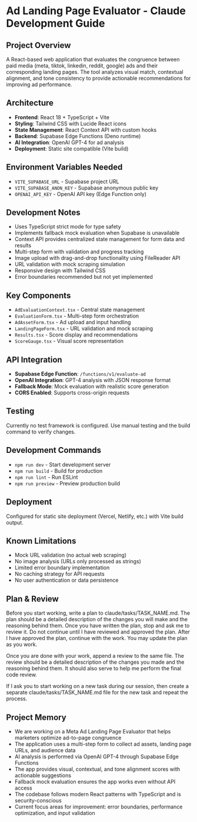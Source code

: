 # Ad Landing Page Evaluator - Claude Development Guide

## Project Overview
A React-based web application that evaluates the congruence between paid media (meta, tiktok, linkedin, reddit, google) ads and their corresponding landing pages. The tool analyzes visual match, contextual alignment, and tone consistency to provide actionable recommendations for improving ad performance.

## Architecture
- **Frontend**: React 18 + TypeScript + Vite
- **Styling**: Tailwind CSS with Lucide React icons
- **State Management**: React Context API with custom hooks
- **Backend**: Supabase Edge Functions (Deno runtime)
- **AI Integration**: OpenAI GPT-4 for ad analysis
- **Deployment**: Static site compatible (Vite build)

## Environment Variables Needed
- `VITE_SUPABASE_URL` - Supabase project URL
- `VITE_SUPABASE_ANON_KEY` - Supabase anonymous public key
- `OPENAI_API_KEY` - OpenAI API key (Edge Function only)

## Development Notes
- Uses TypeScript strict mode for type safety
- Implements fallback mock evaluation when Supabase is unavailable
- Context API provides centralized state management for form data and results
- Multi-step form with validation and progress tracking
- Image upload with drag-and-drop functionality using FileReader API
- URL validation with mock scraping simulation
- Responsive design with Tailwind CSS
- Error boundaries recommended but not yet implemented

## Key Components
- `AdEvaluationContext.tsx` - Central state management
- `EvaluationForm.tsx` - Multi-step form orchestration
- `AdAssetForm.tsx` - Ad upload and input handling
- `LandingPageForm.tsx` - URL validation and mock scraping
- `Results.tsx` - Score display and recommendations
- `ScoreGauge.tsx` - Visual score representation

## API Integration
- **Supabase Edge Function**: `/functions/v1/evaluate-ad`
- **OpenAI Integration**: GPT-4 analysis with JSON response format
- **Fallback Mode**: Mock evaluation with realistic score generation
- **CORS Enabled**: Supports cross-origin requests

## Testing
Currently no test framework is configured. Use manual testing and the build command to verify changes.

## Development Commands
- `npm run dev` - Start development server
- `npm run build` - Build for production
- `npm run lint` - Run ESLint
- `npm run preview` - Preview production build

## Deployment
Configured for static site deployment (Vercel, Netlify, etc.) with Vite build output.

## Known Limitations
- Mock URL validation (no actual web scraping)
- No image analysis (URLs only processed as strings)
- Limited error boundary implementation
- No caching strategy for API requests
- No user authentication or data persistence

## Plan & Review

Before you start working, write a plan to claude/tasks/TASK_NAME.md. The plan should be a detailed description of the changes you will make and the reasoning behind them. Once you have written the plan, stop and ask me to review it. Do not continue until I have reviewed and approved the plan. After I have approved the plan, continue with the work. You may update the plan as you work.

Once you are done with your work, append a review to the same file. The review should be a detailed description of the changes you made and the reasoning behind them. It should also serve to help me perform the final code review.

If I ask you to start working on a new task during our session, then create a separate claude/tasks/TASK_NAME.md file for the new task and repeat the process.

## Project Memory
- We are working on a Meta Ad Landing Page Evaluator that helps marketers optimize ad-to-page congruence
- The application uses a multi-step form to collect ad assets, landing page URLs, and audience data
- AI analysis is performed via OpenAI GPT-4 through Supabase Edge Functions
- The app provides visual, contextual, and tone alignment scores with actionable suggestions
- Fallback mock evaluation ensures the app works even without API access
- The codebase follows modern React patterns with TypeScript and is security-conscious
- Current focus areas for improvement: error boundaries, performance optimization, and input validation